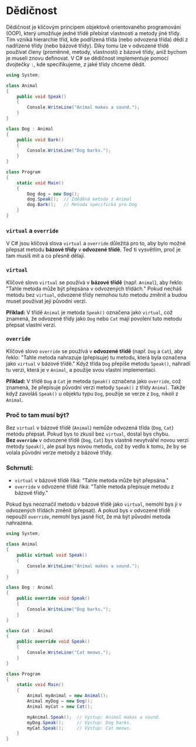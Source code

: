 # Dědičnost

 Dědičnost je klíčovým principem objektově orientovaného programování (OOP), který umožňuje jedné třídě přebírat vlastnosti a metody jiné třídy. Tím vzniká hierarchie tříd, kde podřízená třída (nebo odvozená třída) dědí z nadřízené třídy (nebo bázové třídy). Díky tomu lze v odvozené třídě používat členy (proměnné, metody, vlastnosti) z bázové třídy, aniž bychom je museli znovu definovat. V C# se dědičnost implementuje pomocí dvojtečky `:`, kde specifikujeme, z jaké třídy chceme dědit.
 

```csharp
using System;

class Animal
{
    public void Speak()
    {
        Console.WriteLine("Animal makes a sound.");
    }
}

class Dog : Animal
{
    public void Bark()
    {
        Console.WriteLine("Dog barks.");
    }
}

class Program
{
    static void Main()
    {
        Dog dog = new Dog();
        dog.Speak();  // Zděděná metoda z Animal
        dog.Bark();   // Metoda specifická pro Dog
    }
}

```



### `virtual` a `override`
V C# jsou klíčová slova `virtual` a `override` důležitá pro to, aby bylo možné přepsat metodu **bázové třídy** v **odvozené třídě**. Teď ti vysvětlím, proč je tam musíš mít a co přesně dělají.

### `virtual`
Klíčové slovo `virtual` se používá v **bázové třídě** (např. `Animal`), aby řeklo: "Tahle metoda může být přepsána v odvozených třídách." Pokud necháš metodu bez `virtual`, odvozené třídy nemohou tuto metodu změnit a budou muset používat její původní verzi.

**Příklad:**
V třídě `Animal` je metoda `Speak()` označena jako `virtual`, což znamená, že odvozené třídy jako `Dog` nebo `Cat` mají povolení tuto metodu přepsat vlastní verzí.

### `override`
Klíčové slovo `override` se používá v **odvozené třídě** (např. `Dog` a `Cat`), aby řeklo: "Tahle metoda nahrazuje (přepisuje) tu metodu, která byla označena jako `virtual` v bázové třídě." Když třída `Dog` přepíše metodu `Speak()`, nahradí tu verzi, která je v `Animal`, a použije svou vlastní implementaci.

**Příklad:**
V třídě `Dog` a `Cat` je metoda `Speak()` označena jako `override`, což znamená, že přepisuje původní verzi metody `Speak()` z třídy `Animal`. Takže když zavoláš `Speak()` u objektu typu `Dog`, použije se verze z `Dog`, nikoli z `Animal`.

### Proč to tam musí být?

Bez `virtual` v bázové třídě (`Animal`) nemůže odvozená třída (`Dog`, `Cat`) metodu přepsat. Pokud bys to zkusil bez `virtual`, dostal bys chybu.  
**Bez `override`** v odvozené třídě (`Dog`, `Cat`) bys vlastně nevytvářel novou verzi metody `Speak()`, ale psal bys novou metodu, což by vedlo k tomu, že by se volala původní verze metody z bázové třídy.

### Schrnutí:
- `virtual` v bázové třídě říká: "Tahle metoda může být přepsána."
- `override` v odvozené třídě říká: "Tahle metoda přepisuje metodu z bázové třídy."

Pokud bys neoznačil metodu v bázové třídě jako `virtual`, nemohl bys ji v odvozených třídách změnit (přepsat). A pokud bys v odvozené třídě nepoužil `override`, nemohl bys jasně říct, že má být původní metoda nahrazena.


```csharp
using System;

class Animal
{
    public virtual void Speak()
    {
        Console.WriteLine("Animal makes a sound.");
    }
}

class Dog : Animal
{
    public override void Speak()
    {
        Console.WriteLine("Dog barks.");
    }
}

class Cat : Animal
{
    public override void Speak()
    {
        Console.WriteLine("Cat meows.");
    }
}

class Program
{
    static void Main()
    {
        Animal myAnimal = new Animal();
        Animal myDog = new Dog();
        Animal myCat = new Cat();

        myAnimal.Speak();  // Výstup: Animal makes a sound.
        myDog.Speak();     // Výstup: Dog barks.
        myCat.Speak();     // Výstup: Cat meows.
    }
}
```

